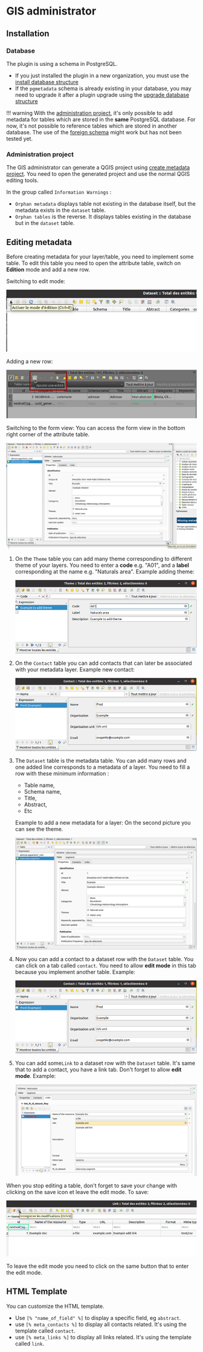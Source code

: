 # GIS administrator

## Installation

### Database

The plugin is using a schema in PostgreSQL.

* If you just installed the plugin in a new organization, you must use the
  [install database structure](../processing/README.md#installation-of-the-database-structure)
* If the `pgmetadata` schema is already existing in your database, you may need to upgrade it after a
  plugin upgrade using the [upgrade database structure](../processing/README.md#upgrade-the-database-structure)

!!! warning
    With the [administration project](#administration-project), it's only possible to add metadata for tables
    which are stored in the **same** PostgreSQL database. For now, it's not possible to reference tables which
    are stored in another database. The use of the 
    [foreign schema](https://www.postgresql.org/docs/12/sql-importforeignschema.html) might work but has not
    been tested yet.

### Administration project

The GIS administrator can generate a QGIS project using
[create metadata project](../processing/README.md#create-metadata-administration-project). You need to open
the generated project and use the normal QGIS editing tools.

In the group called `Information Warnings` :

* `Orphan metadata` displays table not existing in the database itself, but the metadata exists in the
  `dataset` table.
* `Orphan tables` is the reverse. It displays tables existing in the database but in the `dataset` table.

## Editing metadata

Before creating metadata for your layer/table, you need to implement some table. To edit this table you need
to open the attribute table, switch on **Edition** mode and add a new row.

Switching to edit mode:

![Attribute table](../img/attribute_table_edit_mode.png)

Adding a new row:

![Attribute table](../img/attribute_table_new_row.png)

Switching to the form view: You can access the form view in the bottom right corner of the attribute table.

![Attribute table](../img/attribute_table_view_form.png)

1. On the `Theme` table you can add many theme corresponding to different theme of your layers.
    You need to enter a **code** e.g. "A01", and a **label** corresponding at the name e.g. "Naturals area".
    Example adding theme:

    ![Attribute table](../img/attribute_table_add_theme.png)

1. On the `Contact` table you can add contacts that can later be associated with your metadata layer.
    Example new contact:

    ![Attribute table](../img/attribute_table_add_contact.png)

1. The `Dataset` table is the metadata table. You can add many rows and one added line corresponds to a 
   metadata of a layer.
    You need to fill a row with these minimum information : 
    * Table name,
    * Schema name,
    * Title,
    * Abstract,
    * Etc

    Example to add a new metadata for a layer:
      On the second picture you can see the theme.

    ![Attribute table](../img/attribute_table_add_dataset.png)

1. Now you can add a contact to a dataset row with the `Dataset` table. You can click on a tab called `contact`.
    You need to allow **edit mode** in this tab because you implement another table.
    Example:

    ![Attribute table](../img/attribute_table_add_contact.png)

1. You can add some`Link` to a dataset row with the `Dataset` table. It's same that to add a contact,
   you have a link tab.
    Don't forget to allow **edit mode**.
    Example:

    ![Attribute table](../img/attribute_table_add_link.png)


When you stop editing a table, don't forget to save your change with clicking on the save icon et leave the
edit mode.
To save:

![Attribute table](../img/attribute_table_save.png)

To leave the edit mode you need to click on the same button that to enter the edit mode.

## HTML Template

You can customize the HTML template.

* Use `[% "name_of_field" %]` to display a specific field, eg `abstract`.
* use `[% meta_contacts %]` to display all contacts related. It's using the template called `contact`.
* use `[% meta_links %]` to display all links related. It's using the template called `link`.
